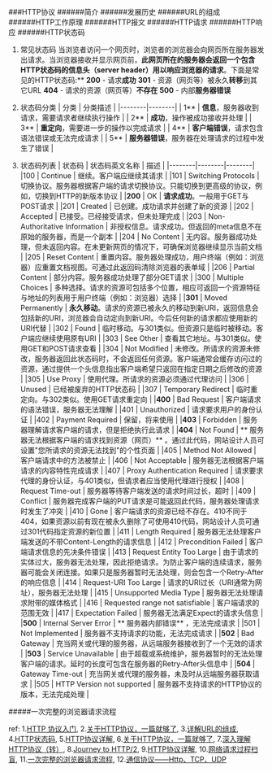 ###HTTP协议
######简介
######发展历史
######URL的组成
######HTTP工作原理
######HTTP报文
######HTTP请求
######HTTP响应
######HTTP状态码
1. 常见状态码
当浏览者访问一个网页时，浏览者的浏览器会向网页所在服务器发出请求。当浏览器接收并显示网页前，**此网页所在的服务器会返回一个包含HTTP状态码的信息头（server header）用以响应浏览器的请求**。下面是常见的HTTP状态码:**
**200** - 请求**成功**
**301** - 资源（网页等）被永久**转移**到其它URL
**404** - 请求的资源（网页等）**不存在**
**500** - 内部**服务器错误**

2. 状态码分类
| 分类 | 分类描述 |
|--------|--------|
|  1\*\*    |  **信息**，服务器收到请求，需要请求者继续执行操作      |
|  2\*\*    |  **成功**，操作被成功接收并处理      |
|  3\*\*    |  **重定向**，需要进一步的操作以完成请求      |
|  4\*\*    |  **客户端错误**，请求包含语法错误或无法完成请求      |
|  5\*\*    |  **服务器错误**，服务器在处理请求的过程中发生了错误      |

3. 状态码列表
| 状态码 | 状态码英文名称 | 描述 |
|--------|--------|--------|
|100     |	Continue  |	 继续。客户端应继续其请求  |
|101     |	Switching Protocols  |	切换协议。服务器根据客户端的请求切换协议。只能切换到更高级的协议，例如，切换到HTTP的新版本协议  |
|**200** |	OK	|  **请求成功**。一般用于GET与POST请求  |
|201     |	Created	 |  已创建。成功请求并创建了新的资源  |
|202	 |  Accepted  |	  已接受。已经接受请求，但未处理完成  |
|203	 |  Non-Authoritative Information  |  非授权信息。请求成功。但返回的meta信息不在原始的服务器，而是一个副本  |
|204	 |  No Content  |  无内容。服务器成功处理，但未返回内容。在未更新网页的情况下，可确保浏览器继续显示当前文档  |
|205	 |  Reset Content  |  重置内容。服务器处理成功，用户终端（例如：浏览器）应重置文档视图。可通过此返回码清除浏览器的表单域  |
|206	 |  Partial Content  |  部分内容。服务器成功处理了部分GET请求  |
|300	 |  Multiple Choices  |  多种选择。请求的资源可包括多个位置，相应可返回一个资源特征与地址的列表用于用户终端（例如：浏览器）选择  |
|**301** | 	Moved Permanently  |  **永久移动**。请求的资源已被永久的移动到新URI，返回信息会包括新的URI，浏览器会自动定向到新URI。今后任何新的请求都应使用新的URI代替  |
|302	 |  Found  |	临时移动。与301类似。但资源只是临时被移动。客户端应继续使用原有URI  |
|303	 |  See Other  |  查看其它地址。与301类似。使用GET和POST请求查看  |
|304	 |  Not Modified  |	 未修改。所请求的资源未修改，服务器返回此状态码时，不会返回任何资源。客户端通常会缓存访问过的资源，通过提供一个头信息指出客户端希望只返回在指定日期之后修改的资源  |
|305	 |  Use Proxy  |  使用代理。所请求的资源必须通过代理访问  |
|306	 |  Unused  |  已经被废弃的HTTP状态码  |
|307	 |  Temporary Redirect  |  临时重定向。与302类似。使用GET请求重定向  |
|**400** |	Bad Request	 |  客户端请求的语法错误，服务器无法理解  |
|401	 |  Unauthorized  |	 请求要求用户的身份认证  |
|402	 |  Payment Required  |  保留，将来使用  |
|**403** |  Forbidden  |  服务器理解请求客户端的请求，但是拒绝执行此请求  |
|**404** |	Not Found  |  ** 服务器无法根据客户端的请求找到资源（网页）** 。通过此代码，网站设计人员可设置"您所请求的资源无法找到"的个性页面  |
|405     |	Method Not Allowed  |  客户端请求中的方法被禁止  |
|406	 |  Not Acceptable  |  服务器无法根据客户端请求的内容特性完成请求  |
|407	 |  Proxy Authentication Required  |  请求要求代理的身份认证，与401类似，但请求者应当使用代理进行授权  |
|408	 |  Request Time-out  |	 服务器等待客户端发送的请求时间过长，超时  |
|409	 |  Conflict  |	服务器完成客户端的PUT请求是可能返回此代码，服务器处理请求时发生了冲突  |
|410	 |  Gone  |	客户端请求的资源已经不存在。410不同于404，如果资源以前有现在被永久删除了可使用410代码，网站设计人员可通过301代码指定资源的新位置  |
|411	 |  Length Required  |	服务器无法处理客户端发送的不带Content-Length的请求信息  |
|412	 |  Precondition Failed  |	客户端请求信息的先决条件错误  |
|413	 |  Request Entity Too Large  |  由于请求的实体过大，服务器无法处理，因此拒绝请求。为防止客户端的连续请求，服务器可能会关闭连接。如果只是服务器暂时无法处理，则会包含一个Retry-After的响应信息  |
|414	 |  Request-URI Too Large  |  请求的URI过长（URI通常为网址），服务器无法处理  |
|415	 |  Unsupported Media Type  |  服务器无法处理请求附带的媒体格式  |
|416	 |  Requested range not satisfiable  |	客户端请求的范围无效  |
|417	 |  Expectation Failed  |	服务器无法满足Expect的请求头信息  |
|**500** |	Internal Server Error  |	** 服务器内部错误** ，无法完成请求  |
|501	 |  Not Implemented	 |  服务器不支持请求的功能，无法完成请求  |
|**502** |  Bad Gateway  |	充当网关或代理的服务器，从远端服务器接收到了一个无效的请求  |
|**503** |  Service Unavailable  |	由于超载或系统维护，服务器暂时的无法处理客户端的请求。延时的长度可包含在服务器的Retry-After头信息中  |
|**504** | 	Gateway Time-out  |  充当网关或代理的服务器，未及时从远端服务器获取请求  |
|505	 |  HTTP Version not supported  |  服务器不支持请求的HTTP协议的版本，无法完成处理  |

#####一次完整的浏览器请求流程


ref:
1.[HTTP 协议入门](http://www.ruanyifeng.com/blog/2016/08/http.html), 2.[关于HTTP协议，一篇就够了](http://www.cnblogs.com/ranyonsue/p/5984001.html), 3.[详解URL的组成](http://blog.csdn.net/ergouge/article/details/8185219), 4.[HTTP状态码](http://www.runoob.com/http/http-status-codes.html), 5.[HTTP协议详解](http://www.cnblogs.com/TankXiao/archive/2012/02/13/2342672.html), 6.[关于HTTP协议，一篇就够了](http://www.jianshu.com/p/80e25cb1d81a), 7.[深入理解HTTP协议（转）](http://www.blogjava.net/zjusuyong/articles/304788.html), 8.[Journey to HTTP/2](http://kamranahmed.info/blog/2016/08/13/http-in-depth/), 9.[HTTP协议详解](http://blog.csdn.net/sayhello_world/article/details/75018519), 10.[网络请求过程扫盲](http://www.jianshu.com/p/8a40f99da882), 11.[一次完整的浏览器请求流程](http://www.jianshu.com/p/fbe0e9fa45a6), 12.[通信协议——Http、TCP、UDP](http://www.cnblogs.com/xhwy/archive/2012/03/03/2378293.html)